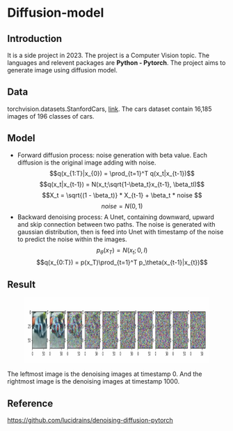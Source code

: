 # Diffusion-model
## Introduction
It is a side project in 2023. The project is a Computer Vision topic. The languages and relevent packages are **Python - Pytorch**. The project aims to generate image using diffusion model. 
## Data
torchvision.datasets.StanfordCars, [link](http://ai.stanford.edu/~jkrause/cars/car_dataset.html). The cars dataset contain 16,185 images of 196 classes of cars. 
## Model
* Forward diffusion process: noise generation with beta value. Each diffusion is the original image adding with noise.
$$q(x_{1:T}|x_{0}) = \prod_{t=1}^T q(x_t|x_{t-1})$$ 
$$q(x_t|x_{t-1}) = N(x_t;\sqrt{1-\beta_t}x_{t-1}, \beta_tI)$$
$$X_t = \sqrt{(1 - \beta_t)} * X_{t-1} + \beta_t * noise $$ 
$$noise = N(0, 1)$$
* Backward denoising process: A Unet, containing downward, upward and skip connection between two paths. The noise is generated with gaussian distribution, then is feed into Unet with timestamp of the noise to predict the noise within the images.
$$p_\theta(x_T) = N(x_t;0, I)$$
$$q(x_{0:T}) = p(x_T)\prod_{t=1}^T p_\theta(x_{t-1}|x_{t})$$ 

## Result
<figure>
  <img 
  src="diffusion_sample_img.png" 
  alt="Results of sklearn models" 
  width="1300" height="150">
</figure>
The leftmost image is the denoising images at timestamp 0. And the rightmost image is the denoising images at timestamp 1000.

## Reference
https://github.com/lucidrains/denoising-diffusion-pytorch

